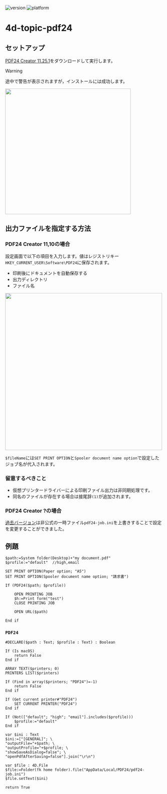 ![version](https://img.shields.io/badge/version-20%2B-E23089)
![platform](https://img.shields.io/static/v1?label=platform&message=win-64&color=blue)

# 4d-topic-pdf24

## セットアップ

[PDF24 Creator 11.25.1](https://tools.pdf24.org/ja/creator#download)をダウンロードして実行します。

> [!WARNING]
> 途中で警告が表示されますが，インストールには成功します。

<img src="https://github.com/user-attachments/assets/e4939ef6-e78d-487b-96b4-632dea2c10d2" width=400 height=auto />

## 出力ファイルを指定する方法

### PDF24 Creator 11,10の場合

設定画面で以下の項目を入力します。値はレジストリキー`HKEY_CURRENT_USER\Software\PDF24`に保存されます。

* 印刷後にドキュメントを自動保存する
* 出力ディレクトリ
* ファイル名

<img src="https://github.com/user-attachments/assets/d1b5f57e-3d4c-41fd-8db0-f69aa7ceb507" width=500 height=auto />

`$fileName`には`SET PRINT OPTION`と`Spooler document name option`で設定したジョブ名が代入されます。

### 留意するべきこと

* 仮想プリンタードライバーによる印刷ファイル出力は非同期処理です。
* 同名のファイルが存在する場合は接尾辞`(1)`が追加されます。

### PDF24 Creator ?の場合

[過去バージョン](https://creator.pdf24.org/listVersions.php)は非公式の一時ファイル`pdf24-job.ini`を上書きすることで設定を変更することができました。

## 例題

```4d
$path:=System folder(Desktop)+"my document.pdf"
$profile:="default"  //high,email

SET PRINT OPTION(Paper option; "A5")
SET PRINT OPTION(Spooler document name option; "請求書")

If (PDF24($path; $profile))
	
	OPEN PRINTING JOB
	$h:=Print form("test")
	CLOSE PRINTING JOB
	
	OPEN URL($path)
	
End if 
```

### `PDF24`

```4d
#DECLARE($path : Text; $profile : Text) : Boolean

If (Is macOS)
	return False
End if 

ARRAY TEXT($printers; 0)
PRINTERS LIST($printers)

If (Find in array($printers; "PDF24")=-1)
	return False
End if 

If (Get current printer#"PDF24")
	SET CURRENT PRINTER("PDF24")
End if 

If (Not(["default"; "high"; "email"].includes($profile)))
	$profile:="default"
End if 

var $ini : Text
$ini:=["[GENERAL]"; \
"outputFile="+$path; \
"outputProfile="+$profile; \
"showSaveAsDialog=false"; \
"openPdfAfterSaving=false"].join("\r\n")

var $file : 4D.File
$file:=Folder(fk home folder).file("AppData/Local/PDF24/pdf24-job.ini")
$file.setText($ini)

return True
```
